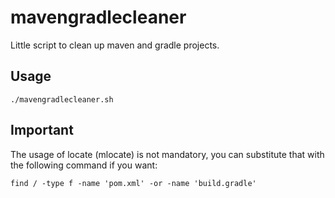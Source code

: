 # mavengradlecleaner
Little script to clean up maven and gradle projects.

## Usage
```
./mavengradlecleaner.sh
```

## Important

The usage of locate (mlocate) is not mandatory, you can substitute that with the following command if you want:

```
find / -type f -name 'pom.xml' -or -name 'build.gradle'
```